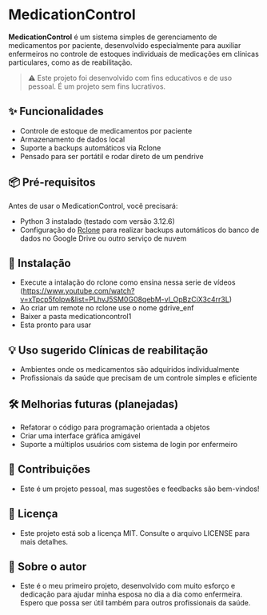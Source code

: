 # MedicationControl

**MedicationControl** é um sistema simples de gerenciamento de medicamentos por paciente, desenvolvido especialmente para auxiliar enfermeiros no controle de estoques individuais de medicações em clínicas particulares, como as de reabilitação.

> ⚠️ Este projeto foi desenvolvido com fins educativos e de uso pessoal. É um projeto sem fins lucrativos.

## ✨ Funcionalidades

- Controle de estoque de medicamentos por paciente
- Armazenamento de dados local
- Suporte a backups automáticos via Rclone
- Pensado para ser portátil e rodar direto de um pendrive

## 📦 Pré-requisitos

Antes de usar o MedicationControl, você precisará:

- Python 3 instalado (testado com versão 3.12.6)
- Configuração do [Rclone](https://rclone.org/) para realizar backups automáticos do banco de dados no Google Drive ou outro serviço de nuvem

## 🚀 Instalação
- Execute a intalação do rclone como ensina nessa serie de vídeos (https://www.youtube.com/watch?v=xTpcp5folpw&list=PLhvJ5SM0G08qebM-vI_OpBzCiX3c4rr3L)
- Ao criar um remote no rclone use o nome gdrive_enf
- Baixer a pasta medicationcontrol1
- Esta pronto para usar

## 💡 Uso sugerido Clínicas de reabilitação

- Ambientes onde os medicamentos são adquiridos individualmente
- Profissionais da saúde que precisam de um controle simples e eficiente

## 🛠️ Melhorias futuras (planejadas)
- Refatorar o código para programação orientada a objetos
- Criar uma interface gráfica amigável
- Suporte a múltiplos usuários com sistema de login por enfermeiro

## 🤝 Contribuições
- Este é um projeto pessoal, mas sugestões e feedbacks são bem-vindos!

## 📝 Licença
- Este projeto está sob a licença MIT. Consulte o arquivo LICENSE para mais detalhes.

## 🙋 Sobre o autor
- Este é o meu primeiro projeto, desenvolvido com muito esforço e dedicação para ajudar minha esposa no dia a dia como enfermeira. Espero que possa ser útil também para outros profissionais da saúde.
